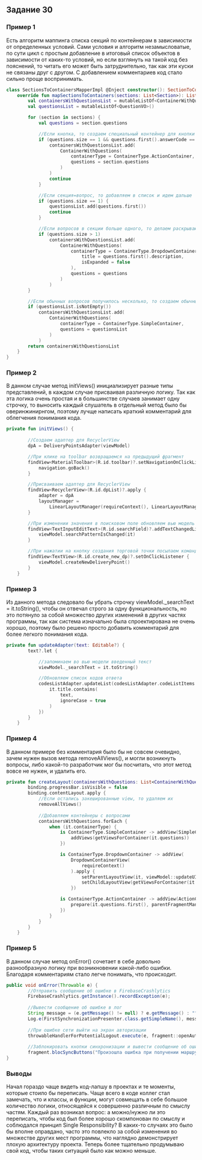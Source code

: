 ## Задание 30

### Пример 1

Есть алгоритм маппинга списка секций по контейнерам в зависимости от определенных условий. Сами условия и
алгоритм незамысловатые, по сути цикл с простым добавление в итоговый список объектов в зависимости от каких-то
условий, но если взглянуть на такой код без пояснений, то читать его может быть затруднительно, так как эти
куски не связаны друг с другом. С добавлением комментариев код стало сильно проще воспринимать.

```kotlin
class SectionsToContainersMapperImpl @Inject constructor(): SectionToContainersMapper {
    override fun mapSectionsToContainers(sections: List<Section>): List<ContainerWithQuestions> {
        val containersWithQuestionsList = mutableListOf<ContainerWithQuestions>()
        val questionsList = mutableListOf<QuestionVO>()

        for (section in sections) {
            val questions = section.questions

            //Если кнопка, то создаем специальный контейнер для кнопки
            if (questions.size == 1 && questions.first().answerCode == AnswerCode.ACTION) {
                containersWithQuestionsList.add(
                    ContainerWithQuestions(
                        containerType = ContainerType.ActionContainer,
                        questions = section.questions
                    )
                )
                continue
            }

            //Если секция=вопрос, то добавляем в список и идем дальше
            if (questions.size == 1) {
                questionsList.add(questions.first())
                continue
            }

            //Если вопросов в секции больше одного, то делаем раскрывающийся контейнер
            if (questions.size > 1)
                containersWithQuestionsList.add(
                    ContainerWithQuestions(
                        containerType = ContainerType.DropdownContainer(
                            title = questions.first().description,
                            isExpanded = false
                        ),
                        questions = questions
                    )
                )
        }

        //Если обычных вопросов получилось несколько, то создаем обычный контейнер с вопросами
        if (questionsList.isNotEmpty())
            containersWithQuestionsList.add(
                ContainerWithQuestions(
                    containerType = ContainerType.SimpleContainer,
                    questions = questionsList
                )
            )
        return containersWithQuestionsList
    }
}
```

### Пример 2

В данном случае метод initViews() инициализирует разные типы представлений, в каждом случае присваивая различную
логику. Так как эта логика очень простая и в большинстве случаев занимает одну строчку, то выносить каждый слушатель
в отдельный метод было бы оверинжинирнгом, поэтому лучще написать краткий комментарий для облегчения понимания кода.

```kotlin
private fun initViews() {
        
        //Создаем адаптер для RecyclerView
        dpA = DeliveryPointsAdapter(viewModel)

        //При клике на toolbar возвращаемся на предыдущий фрагмент
        findView<MaterialToolbar>(R.id.toolbar)?.setNavigationOnClickListener {
            navigation.goBack()
        }

        //Присваиваем адаптер для RecyclerView
        findView<RecyclerView>(R.id.dpList)?.apply {
            adapter = dpA
            layoutManager =
                LinearLayoutManager(requireContext(), LinearLayoutManager.VERTICAL, false)
        }

        //При изменении значения в поисковом поле обновляем вью модель
        findView<TextInputEditText>(R.id.searchField)?.addTextChangedListener {
            viewModel.searchPatternIsChanged(it)
        }

        //При нажатии на кнопку создания торговой точки посылаем команду во вью модель на создание точки
        findView<TextView>(R.id.create_new_dp)?.setOnClickListener {
            viewModel.createNewDeliveryPoint()
        }
    }
```

### Пример 3

Из данного метода следовало бы убрать строчку viewModel._searchText = it.toString(), чтобы он отвечал строго за одну
функциональность, но это потянуло за собой множество других изменений в других частях программы, так как
система изначально была спроектирована не очень хорошо, поэтому было решено просто добавить комментарий для
более легкого понимания кода.

```kotlin
private fun updateAdapter(text: Editable?) {
        text?.let {

            //запоминаем во вью модели введенный текст
            viewModel._searchText = it.toString()

            //Обновляем список кодов ответа
            codesListAdapter.updateList(codesListAdapter.codeListItems.filter {
                it.title.contains(
                    text,
                    ignoreCase = true
                )
            })
        }
    }
```

### Пример 4

В данном примере без комментария было бы не совсем очевидно, зачем нужен вызов метода removeAllViews(), и могли
возникнуть вопросы, либо какой-то разработчик мог бы посчитать, что этот метод вовсе не нужен, и удалить его.

```kotlin
private fun createLayout(containersWithQuestions: List<ContainerWithQuestions>) {
        binding.progressBar.isVisible = false
        binding.contentLayout.apply {
            //Если остались закешированные view, то удаляем их
            removeAllViews()
            
            //Добавляем контейнеры с вопросами
            containersWithQuestions.forEach {
                when (it.containerType) {
                    is ContainerType.SimpleContainer -> addView(SimpleContainerView(requireContext()).apply {
                        addViews(getViewsForContainer(it.questions))
                    })

                    is ContainerType.DropdownContainer -> addView(
                        DropdownContainerView(
                            requireContext()
                        ).apply {
                            setParentLayoutView(it, viewModel::updateUI)
                            setChildLayoutView(getViewsForContainer(it.questions))
                        })

                    is ContainerType.ActionContainer -> addView(ActionContainer(requireContext()).apply {
                        prepare(it.questions.first(), parentFragmentManager)
                    })
                }
            }
        }
    }
```

### Пример 5

В данном случае метод onError() сочетает в себе довольно разнообразную логику при возникновении какой-либо ошибки.
Благодаря комментариям стало легче понимать, что происходит.

```java
public void onError(Throwable e) {
        //Отправить сообщение об ошибке в FirebaseCrashlytics
        FirebaseCrashlytics.getInstance().recordException(e);
                                
        //Вывести сообщение об ошибке в лог
        String message = (e.getMessage() != null) ? e.getMessage() : "";
        Log.e(FirstSynchronizationPresenter.class.getSimpleName(), message);
                                
        //При ошибке сети выйти на экран авторизации
        throwableHandlerForPotentialLogout.execute(e, fragment::openAuthorizationScreen);
                                
        //Заблокировать кнопки синхронизации и вывести сообщение об ошибке
        fragment.blocSyncButtons("Произошла ошибка при получении маршрутов");
}
```

### Выводы

Начал гораздо чаще видеть код-лапшу в проектах и те моменты, которые стоило бы переписать. Чаще всего в коде
коллег стал замечать, что и классы, и функции, могут совмещать в себе большое количество логики, относящейся
к совершенно различным по смыслу частям. Каждый раз возникал вопрос: а можно/нужно ли это переписать, чтобы
код был более хорошо скомпонован по смыслу и соблюдался принцип Single Responsibility? В каких-то случаях
это было бы вполне оправдано, часто это повлекло за собой изменения во множестве других мест программы, что
наглядно демонстрирует плохую архитектуру проекта. Теперь более тщательно продумываю свой код, чтобы таких
ситуаций было как можно меньше.
